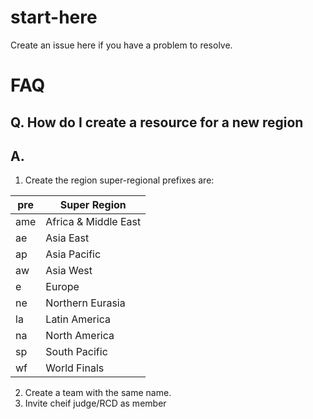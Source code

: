 # start-here

Create an issue here if you have a problem to resolve.

# FAQ

## Q. How do I create a resource for a new region
## A. 

1. Create the region super-regional prefixes are: 

| pre | Super Region         |
| --- | -------------------- |
| ame | Africa & Middle East |
| ae  | Asia East            |
| ap  | Asia Pacific         |
| aw  | Asia West            |
| e   | Europe               |
| ne  | Northern Eurasia     |
| la  | Latin America        |
| na  | North America        |
| sp  | South Pacific        |
| wf  | World Finals         |

2. Create a team with the same name.
3. Invite cheif judge/RCD as member
